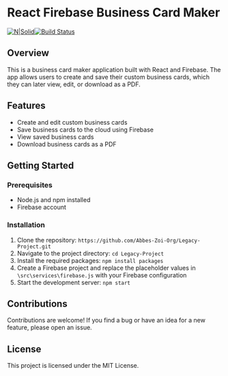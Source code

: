 React Firebase Business Card Maker
==================================
[![N|Solid](https://www.vectorlogo.zone/logos/reactjs/reactjs-ar21.svg)](React)[![Build Status](https://www.vectorlogo.zone/logos/firebase/firebase-ar21.svg)](FireBase)

Overview
--------

This is a business card maker application built with React and Firebase. The app allows users to create and save their custom business cards, which they can later view, edit, or download as a PDF.

Features
--------

-   Create and edit custom business cards
-   Save business cards to the cloud using Firebase
-   View saved business cards
-   Download business cards as a PDF

Getting Started
---------------

### Prerequisites

-   Node.js and npm installed
-   Firebase account

### Installation

1.  Clone the repository: `https://github.com/Abbes-Zoi-Org/Legacy-Project.git`
2.  Navigate to the project directory: `cd Legacy-Project`
3.  Install the required packages: `npm install packages`
4.  Create a Firebase project and replace the placeholder values in `\src\services\firebase.js` with your Firebase configuration
5.  Start the development server: `npm start`

Contributions
-------------

Contributions are welcome! If you find a bug or have an idea for a new feature, please open an issue.

License
-------

This project is licensed under the MIT License.
